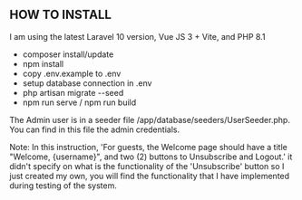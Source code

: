 ## HOW TO INSTALL
I am using the latest Laravel 10 version, Vue JS 3 + Vite, and PHP 8.1
- composer install/update
- npm install
- copy .env.example to .env
- setup database connection in .env
- php artisan migrate --seed
- npm run serve / npm run build

The Admin user is in a seeder file /app/database/seeders/UserSeeder.php. You can find in this file the admin credentials.

Note: 
In this instruction, 'For guests, the Welcome page should have a title "Welcome, {username}", and two (2) buttons to Unsubscribe and Logout.' it didn't specify on what is the functionality of the 'Unsubscribe' button so I just created my own, you will find the functionality that I have implemented during testing of the system.
